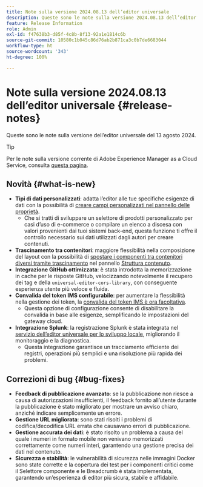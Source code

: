 ```yaml
---
title: Note sulla versione 2024.08.13 dell’editor universale
description: Queste sono le note sulla versione 2024.08.13 dell’editor universale.
feature: Release Information
role: Admin
exl-id: f47638b3-d85f-4c8b-8f13-92a1e1814c6b
source-git-commit: 10580c1b045c86d76ab2b871ca3c0b7de6683044
workflow-type: ht
source-wordcount: '343'
ht-degree: 100%

---
```


# Note sulla versione 2024.08.13 dell’editor universale {#release-notes}

Queste sono le note sulla versione dell’editor universale del 13 agosto 2024.

>[!TIP]
>
>Per le note sulla versione corrente di Adobe Experience Manager as a Cloud Service, consulta [questa pagina](/help/release-notes/release-notes-cloud/release-notes-current.md).

## Novità {#what-is-new}

* **Tipi di dati personalizzati**: adatta l’editor alle tue specifiche esigenze di dati con la possibilità di [creare campi personalizzati nel pannello delle proprietà](https://developer.adobe.com/uix/docs/services/aem-universal-editor/api/item-types-renderers/).
   * Che si tratti di sviluppare un selettore di prodotti personalizzato per casi d’uso di e-commerce o compilare un elenco a discesa con valori provenienti dai tuoi sistemi back-end, questa funzione ti offre il controllo necessario sui dati utilizzati dagli autori per creare contenuti.
* **Trascinamento tra contenitori**: maggiore flessibilità nella composizione del layout con la possibilità di [spostare i componenti tra contenitori diversi tramite trascinamento](/help/sites-cloud/authoring/universal-editor/authoring.md#reordering-components) nel pannello [Struttura contenuto](/help/sites-cloud/authoring/universal-editor/navigation.md#content-tree-mode).
* **Integrazione GitHub ottimizzata**: è stata introdotta la memorizzazione in cache per le risposte GitHub, velocizzando notevolmente il recupero dei tag e della `universal-editor-cors-library`, con conseguente esperienza utente più veloce e fluida.
* **Convalida del token IMS configurabile**: per aumentare la flessibilità nella gestione dei token, la [convalida del token IMS è ora facoltativa](/help/implementing/universal-editor/local-dev.md#setting-up-service).
   * Questa opzione di configurazione consente di disabilitare la convalida in base alle esigenze, semplificando le impostazioni del gateway cloud.
* **Integrazione Splunk**: la registrazione Splunk è stata integrata nel [servizio dell’editor universale per lo sviluppo locale](/help/implementing/universal-editor/local-dev.md#setting-up-service), migliorando il monitoraggio e la diagnostica.
   * Questa integrazione garantisce un tracciamento efficiente dei registri, operazioni più semplici e una risoluzione più rapida dei problemi.

## Correzioni di bug {#bug-fixes}

* **Feedback di pubblicazione avanzato**: se la pubblicazione non riesce a causa di autorizzazioni insufficienti, il feedback fornito all’utente durante la pubblicazione è stato migliorato per mostrare un avviso chiaro, anziché indicare semplicemente un errore.
* **Gestione URL migliorata**: sono stati risolti i problemi di codifica/decodifica URL errata che causavano errori di pubblicazione.
* **Gestione accurata dei dati**: è stato risolto un problema a causa del quale i numeri in formato mobile non venivano memorizzati correttamente come numeri interi, garantendo una gestione precisa dei dati nel contenuto.
* **Sicurezza e stabilità**: le vulnerabilità di sicurezza nelle immagini Docker sono state corrette e la copertura dei test per i componenti critici come il Selettore componente e le Breadcrumb è stata implementata, garantendo un’esperienza di editor più sicura, stabile e affidabile.
